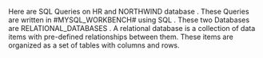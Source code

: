 Here are SQL Queries on HR and NORTHWIND database . These Queries are written in #MYSQL_WORKBENCH# using SQL . These two Databases are RELATIONAL_DATABASES . A relational database is a collection of data items with pre-defined relationships between them. These items are organized as a set of tables with columns and rows.
